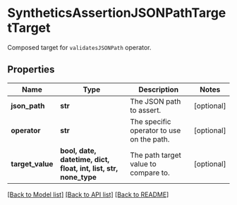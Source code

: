 # SyntheticsAssertionJSONPathTargetTarget

Composed target for `validatesJSONPath` operator.

## Properties

| Name             | Type                                                             | Description                               | Notes      |
| ---------------- | ---------------------------------------------------------------- | ----------------------------------------- | ---------- |
| **json_path**    | **str**                                                          | The JSON path to assert.                  | [optional] |
| **operator**     | **str**                                                          | The specific operator to use on the path. | [optional] |
| **target_value** | **bool, date, datetime, dict, float, int, list, str, none_type** | The path target value to compare to.      | [optional] |

[[Back to Model list]](README.md#documentation-for-models) [[Back to API list]](README.md#documentation-for-api-endpoints) [[Back to README]](README.md)
